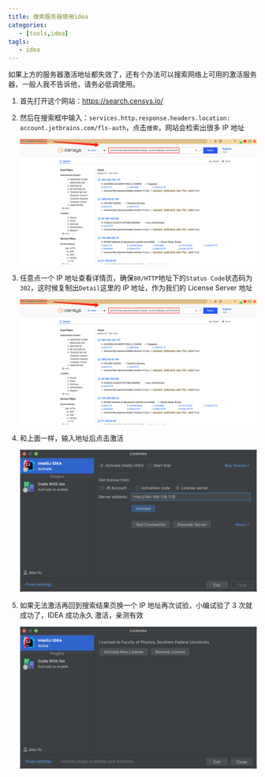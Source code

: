 ```yaml
---
title: 搜索服务器使用idea
categories:
   - [tools,idea]
tagls:
   - idea
---
```


如果上方的服务器激活地址都失效了，还有个办法可以搜索网络上可用的激活服务器，一般人我不告诉他，请务必低调使用。

1. 首先打开这个网站：https://search.censys.io/

2. 然后在搜索框中输入：`services.http.response.headers.location: account.jetbrains.com/fls-auth`，点击`搜索`，网站会检索出很多 IP 地址

   ![search.censys.io](https://raw.githubusercontent.com/PigPigLetsGo/imeages/master/202309131411486.png)

3. 任意点一个 IP 地址查看详情页，确保`80/HTTP`地址下的`Status Code`状态码为`302`，这时候复制出`Detail`这里的 IP 地址，作为我们的 License Server 地址

   ![](https://raw.githubusercontent.com/PigPigLetsGo/imeages/master/202309131411450.png)

4. 和上面一样，输入地址后点击激活

   ![输入激活服务器IP地址](https://raw.githubusercontent.com/PigPigLetsGo/imeages/master/202309131412970.png)

5. 如果无法激活再回到搜索结果页换一个 IP 地址再次试验，小编试验了 3 次就成功了，IDEA 成功永久 激活，亲测有效

   ![IEAD正版激活成功](https://raw.githubusercontent.com/PigPigLetsGo/imeages/master/202309131412586.png)



